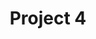 ---
title: "Project 4"
description: "TODO:"
repo: "#" # delete this line if you want a blog-like page
tags: ["go", "golang", "hugo"]
weight: 1
draft: false
---